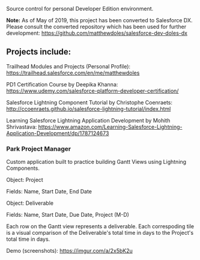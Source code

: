 Source control for personal Developer Edition environment. 

<b>Note:</b> As of May of 2019, this project has been converted to Salesforce DX. Please consult the converted repository which has been used for further development: https://github.com/matthewdoles/salesforce-dev-doles-dx

## Projects include:
Trailhead Modules and Projects (Personal Profile): https://trailhead.salesforce.com/en/me/matthewdoles

PD1 Certification Course by Deepika Khanna: https://www.udemy.com/salesforce-platform-developer-certification/

Salesforce Lightning Component Tutorial by Christophe Coenraets: http://ccoenraets.github.io/salesforce-lightning-tutorial/index.html

Learning Salesforce Lightning Application Development by Mohith Shrivastava: https://www.amazon.com/Learning-Salesforce-Lightning-Application-Development/dp/1787124673

### Park Project Manager <br/>
Custom application built to practice building Gantt Views using Lightning Components.

Object: Project

Fields: Name, Start Date, End Date

Object: Deliverable

Fields: Name, Start Date, Due Date, Project (M-D)

Each row on the Gantt view represents a deliverable. Each correspoding tile is a visual comparison of the Deliverable's total time in days to the Project's total time in days.

Demo (screenshots): https://imgur.com/a/2x5bK2u
